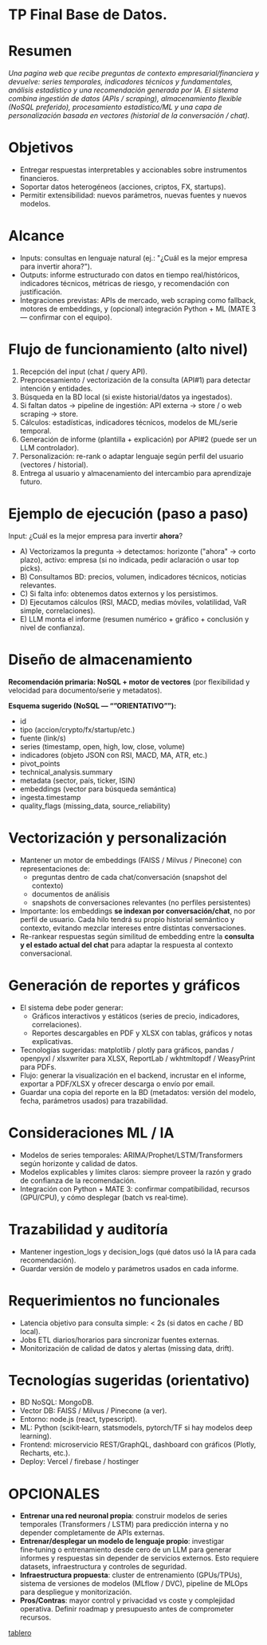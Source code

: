 # TP Final Base de Datos.

# Resumen

*Una pagina web que recibe preguntas de contexto empresarial/financiera y devuelve: series temporales, indicadores técnicos y fundamentales, análisis estadístico y una recomendación generada por IA. El sistema combina ingestión de datos (APIs / scraping), almacenamiento flexible (NoSQL preferido), procesamiento estadístico/ML y una capa de personalización basada en vectores (historial de la conversación / chat).*

# Objetivos

- Entregar respuestas interpretables y accionables sobre instrumentos financieros.
- Soportar datos heterogéneos (acciones, criptos, FX, startups).
- Permitir extensibilidad: nuevos parámetros, nuevas fuentes y nuevos modelos.

# Alcance

- Inputs: consultas en lenguaje natural (ej.: "¿Cuál es la mejor empresa para invertir ahora?").
- Outputs: informe estructurado con datos en tiempo real/históricos, indicadores técnicos, métricas de riesgo, y recomendación con justificación.
- Integraciones previstas: APIs de mercado, web scraping como fallback, motores de embeddings, y (opcional) integración Python + ML (MATE 3 — confirmar con el equipo).

# Flujo de funcionamiento (alto nivel)

1. Recepción del input (chat / query API).
2. Preprocesamiento / vectorización de la consulta (API#1) para detectar intención y entidades.
3. Búsqueda en la BD local (si existe historial/datos ya ingestados).
4. Si faltan datos → pipeline de ingestión: API externa → store / o web scraping → store.
5. Cálculos: estadísticas, indicadores técnicos, modelos de ML/serie temporal.
6. Generación de informe (plantilla + explicación) por API#2 (puede ser un LLM controlador).
7. Personalización: re-rank o adaptar lenguaje según perfil del usuario (vectores / historial).
8. Entrega al usuario y almacenamiento del intercambio para aprendizaje futuro.

# Ejemplo de ejecución (paso a paso)

Input: ¿Cuál es la mejor empresa para invertir **ahora**?

- A) Vectorizamos la pregunta → detectamos: horizonte ("ahora" -> corto plazo), activo: empresa (si no indicada, pedir aclaración o usar top picks).
- B) Consultamos BD: precios, volumen, indicadores técnicos, noticias relevantes.
- C) Si falta info: obtenemos datos externos y los persistimos.
- D) Ejecutamos cálculos (RSI, MACD, medias móviles, volatilidad, VaR simple, correlaciones).
- E) LLM monta el informe (resumen numérico + gráfico + conclusión y nivel de confianza).

# Diseño de almacenamiento

**Recomendación primaria: NoSQL + motor de vectores** (por flexibilidad y velocidad para documento/serie y metadatos).

**Esquema sugerido (NoSQL — “”ORIENTATIVO””):**

- id
- tipo (accion/crypto/fx/startup/etc.)
- fuente (link/s)
- series (timestamp, open, high, low, close, volume)
- indicadores (objeto JSON con RSI, MACD, MA, ATR, etc.)
- pivot_points
- technical_analysis.summary
- metadata (sector, país, ticker, ISIN)
- embeddings (vector para búsqueda semántica)
- ingesta.timestamp
- quality_flags (missing_data, source_reliability)

# Vectorización y personalización

- Mantener un motor de embeddings (FAISS / Milvus / Pinecone) con representaciones de:
    - preguntas dentro de cada chat/conversación (snapshot del contexto)
    - documentos de análisis
    - snapshots de conversaciones relevantes (no perfiles persistentes)
- Importante: los embeddings **se indexan por conversación/chat**, no por perfil de usuario. Cada hilo tendrá su propio historial semántico y contexto, evitando mezclar intereses entre distintas conversaciones.
- Re-rankear respuestas según similitud de embedding entre la **consulta y el estado actual del chat** para adaptar la respuesta al contexto conversacional.

# Generación de reportes y gráficos

- El sistema debe poder generar:
    - Gráficos interactivos y estáticos (series de precio, indicadores, correlaciones).
    - Reportes descargables en PDF y XLSX con tablas, gráficos y notas explicativas.
- Tecnologías sugeridas: matplotlib / plotly para gráficos, pandas / openpyxl / xlsxwriter para XLSX, ReportLab / wkhtmltopdf / WeasyPrint para PDFs.
- Flujo: generar la visualización en el backend, incrustar en el informe, exportar a PDF/XLSX y ofrecer descarga o envío por email.
- Guardar una copia del reporte en la BD (metadatos: versión del modelo, fecha, parámetros usados) para trazabilidad.

# Consideraciones ML / IA

- Modelos de series temporales: ARIMA/Prophet/LSTM/Transformers según horizonte y calidad de datos.
- Modelos explicables y límites claros: siempre proveer la razón y grado de confianza de la recomendación.
- Integración con Python + MATE 3: confirmar compatibilidad, recursos (GPU/CPU), y cómo desplegar (batch vs real‑time).

# Trazabilidad y auditoría

- Mantener ingestion_logs y decision_logs (qué datos usó la IA para cada recomendación).
- Guardar versión de modelo y parámetros usados en cada informe.

# Requerimientos no funcionales

- Latencia objetivo para consulta simple: < 2s (si datos en cache / BD local).
- Jobs ETL diarios/horarios para sincronizar fuentes externas.
- Monitorización de calidad de datos y alertas (missing data, drift).

# Tecnologías sugeridas (orientativo)

- BD NoSQL: MongoDB.
- Vector DB: FAISS / Milvus / Pinecone (a ver).
- Entorno: node.js (react, typescript).
- ML: Python (scikit‑learn, statsmodels, pytorch/TF si hay modelos deep learning).
- Frontend: microservicio REST/GraphQL, dashboard con gráficos (Plotly, Recharts, etc.).
- Deploy: Vercel / firebase / hostinger

# OPCIONALES

- **Entrenar una red neuronal propia**: construir modelos de series temporales (Transformers / LSTM) para predicción interna y no depender completamente de APIs externas.
- **Entrenar/desplegar un modelo de lenguaje propio**: investigar fine‑tuning o entrenamiento desde cero de un LLM para generar informes y respuestas sin depender de servicios externos. Esto requiere datasets, infraestructura y controles de seguridad.
- **Infraestructura propuesta**: cluster de entrenamiento (GPUs/TPUs), sistema de versiones de modelos (MLflow / DVC), pipeline de MLOps para despliegue y monitorización.
- **Pros/Contras**: mayor control y privacidad vs coste y complejidad operativa. Definir roadmap y presupuesto antes de comprometer recursos.

[tablero](https://www.notion.so/263aabf0ff7280dc8217c381c8a95c7b?pvs=21)
